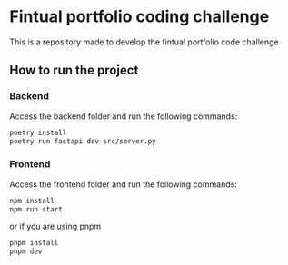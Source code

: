 # Fintual portfolio coding challenge

This is a repository made to develop the fintual portfolio code challenge

## How to run the project

### Backend

Access the backend folder and run the following commands:

```bash
poetry install
poetry run fastapi dev src/server.py
```

### Frontend

Access the frontend folder and run the following commands:

```bash
npm install
npm run start
```

or if you are using pnpm

```bash
pnpm install
pnpm dev
```
